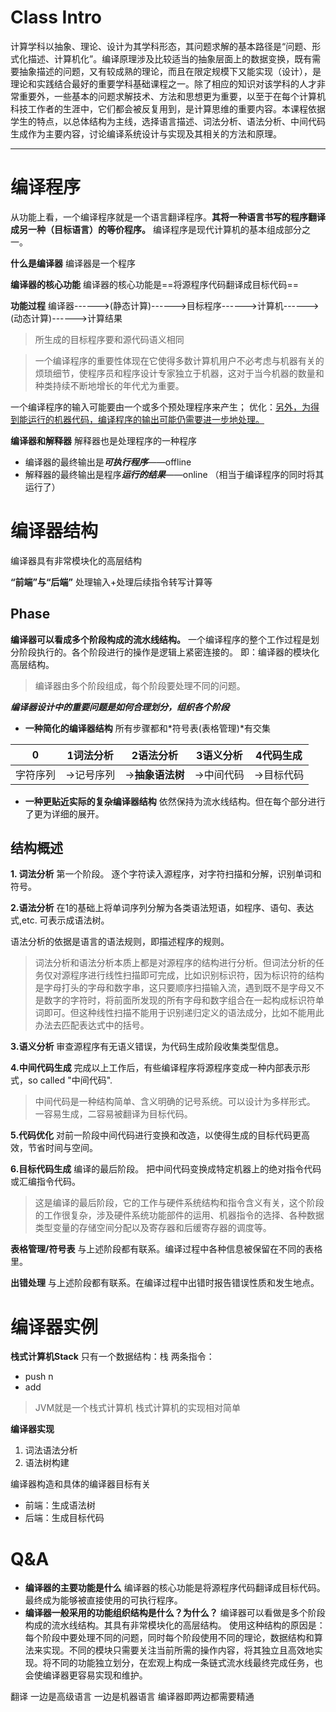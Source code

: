 
# Class Intro
计算学科以抽象、理论、设计为其学科形态，其问题求解的基本路径是“问题、形式化描述、计算机化”。编译原理涉及比较适当的抽象层面上的数据变换，既有需要抽象描述的问题，又有较成熟的理论，而且在限定规模下又能实现（设计），是理论和实践结合最好的重要学科基础课程之一。除了相应的知识对该学科的人才非常重要外，一些基本的问题求解技术、方法和思想更为重要，以至于在每个计算机科技工作者的生涯中，它们都会被反复用到，是计算思维的重要内容。本课程依据学生的特点，以总体结构为主线，选择语言描述、词法分析、语法分析、中间代码生成作为主要内容，讨论编译系统设计与实现及其相关的方法和原理。

---
# 编译程序
从功能上看，一个编译程序就是一个语言翻译程序。**其将一种语言书写的程序翻译成另一种（目标语言）的等价程序。**
编译程序是现代计算机的基本组成部分之一。

**什么是编译器**
编译器是一个程序

**编译器的核心功能**
编译器的核心功能是==将源程序代码翻译成目标代码==

**功能过程**
编译器------>(静态计算)------>目标程序------>计算机------>(动态计算)------>计算结果

> 所生成的目标程序要和源代码语义相同

> 一个编译程序的重要性体现在它使得多数计算机用户不必考虑与机器有关的烦琐细节，使程序员和程序设计专家独立于机器，这对于当今机器的数量和种类持续不断地增长的年代尤为重要。

一个编译程序的输入可能要由一个或多个预处理程序来产生；
优化：<u>另外，为得到能运行的机器代码，编译程序的输出可能仍需要进一步地处理。</u>

**编译器和解释器**
解释器也是处理程序的一种程序
- 编译器的最终输出是***可执行程序***——offline
- 解释器的最终输出是程序***运行的结果***——online （相当于编译程序的同时将其运行了）


# 编译器结构
编译器具有非常模块化的高层结构

**“前端”与“后端”**
处理输入+处理后续指令转写计算等

## Phase
**编译器可以看成多个阶段构成的流水线结构。**
一个编译程序的整个工作过程是划分阶段执行的。各个阶段进行的操作是逻辑上紧密连接的。
即：编译器的模块化高层结构。

> 编译器由多个阶段组成，每个阶段要处理不同的问题。

***编译器设计中的重要问题是如何合理划分，组织各个阶段***

- **一种简化的编译器结构**
所有步骤都和*符号表(表格管理)*有交集

| 0        | 1词法分析  | 2语法分析        | 3语义分析  | 4代码生成  |
| -------- | ---------- | ---------------- | ---------- | ---------- |
| 字符序列 | ->记号序列 | ->**抽象语法树** | ->中间代码 | ->目标代码 |


- **一种更贴近实际的复杂编译器结构**
依然保持为流水线结构。但在每个部分进行了更为详细的展开。


## 结构概述
**1. 词法分析**
第一个阶段。
逐个字符读入源程序，对字符扫描和分解，识别单词和符号。

**2.语法分析**
在1的基础上将单词序列分解为各类语法短语，如程序、语句、表达式,etc.
可表示成语法树。

语法分析的依据是语言的语法规则，即描述程序的规则。
> 词法分析和语法分析本质上都是对源程序的结构进行分析。但词法分析的任务仅对源程序进行线性扫描即可完成，比如识别标识符，因为标识符的结构是字母打头的字母和数字串，这只要顺序扫描输入流，遇到既不是字母又不是数字的字符时，将前面所发现的所有字母和数字组合在一起构成标识符单词即可。但这种线性扫描不能用于识别递归定义的语法成分，比如不能用此办法去匹配表达式中的括号。

**3.语义分析**
审查源程序有无语义错误，为代码生成阶段收集类型信息。

**4.中间代码生成**
完成以上工作后，有些编译程序将源程序变成一种内部表示形式，so called "中间代码".

> 中间代码是一种结构简单、含义明确的记号系统。可以设计为多样形式。
> 一容易生成，二容易被翻译为目标代码。

**5.代码优化**
对前一阶段中间代码进行变换和改造，以使得生成的目标代码更高效，节省时间与空间。

**6.目标代码生成**
编译的最后阶段。
把中间代码变换成特定机器上的绝对指令代码或汇编指令代码。
> 这是编译的最后阶段，它的工作与硬件系统结构和指令含义有关，这个阶段的工作很复杂，涉及硬件系统功能部件的运用、机器指令的选择、各种数据类型变量的存储空间分配以及寄存器和后缓寄存器的调度等。

**表格管理/符号表**
与上述阶段都有联系。编译过程中各种信息被保留在不同的表格里。

**出错处理**
与上述阶段都有联系。在编译过程中出错时报告错误性质和发生地点。


# 编译器实例
**栈式计算机Stack**
只有一个数据结构：栈
两条指令：
- push n
- add

> JVM就是一个栈式计算机
> 栈式计算机的实现相对简单

**编译器实现**
1. 词法语法分析
2. 语法树构建

编译器构造和具体的编译器目标有关
- 前端：生成语法树
- 后端：生成目标代码


# Q&A
- **编译器的主要功能是什么**
编译器的核心功能是将源程序代码翻译成目标代码。最终成为能够被直接使用的可执行程序。
- **编译器一般采用的功能组织结构是什么？为什么？**
编译器可以看做是多个阶段构成的流水线结构。其具有非常模块化的高层结构。
使用这种结构的原因是：每个阶段中要处理不同的问题，同时每个阶段使用不同的理论，数据结构和算法来实现。不同的模块只需要关注当前所需的操作内容，将其独立且高效地实现。将不同的功能独立划分，在宏观上构成一条链式流水线最终完成任务，也会使编译器更容易实现和维护。


翻译
一边是高级语言 一边是机器语言 编译器即两边都需要精通


